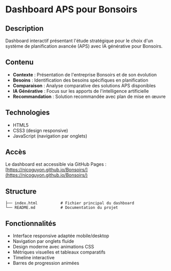 # Dashboard APS pour Bonsoirs

## Description

Dashboard interactif présentant l'étude stratégique pour le choix d'un système de planification avancée (APS) avec IA générative pour Bonsoirs.

## Contenu

- **Contexte** : Présentation de l'entreprise Bonsoirs et de son évolution
- **Besoins** : Identification des besoins spécifiques en planification
- **Comparaison** : Analyse comparative des solutions APS disponibles
- **IA Générative** : Focus sur les apports de l'intelligence artificielle
- **Recommandation** : Solution recommandée avec plan de mise en œuvre

## Technologies

- HTML5
- CSS3 (design responsive)
- JavaScript (navigation par onglets)

## Accès

Le dashboard est accessible via GitHub Pages : [https://nicoguyon.github.io/Bonsoirs/](https://nicoguyon.github.io/Bonsoirs/)

## Structure

```
├── index.html          # Fichier principal du dashboard
└── README.md           # Documentation du projet
```

## Fonctionnalités

- Interface responsive adaptée mobile/desktop
- Navigation par onglets fluide
- Design moderne avec animations CSS
- Métriques visuelles et tableaux comparatifs
- Timeline interactive
- Barres de progression animées
